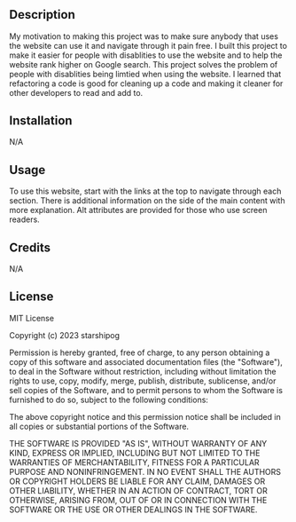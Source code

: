 # <Marketing Site Update>

## Description

My motivation to making this project was to make sure anybody that uses the website can use it and navigate through it pain free. I built this project to make it easier for people with disablities to use the website and to help the website rank higher on Google search. This project solves the problem of people with disablities being limtied when using the website. I learned that refactoring a code is good for cleaning up a code and making it cleaner for other developers to read and add to.

## Installation

N/A

## Usage

To use this website, start with the links at the top to navigate through each section. There is additional information on the side of the main content with more explanation. Alt attributes are provided for those who use screen readers.

## Credits

N/A

## License

MIT License

Copyright (c) 2023 starshipog

Permission is hereby granted, free of charge, to any person obtaining a copy
of this software and associated documentation files (the "Software"), to deal
in the Software without restriction, including without limitation the rights
to use, copy, modify, merge, publish, distribute, sublicense, and/or sell
copies of the Software, and to permit persons to whom the Software is
furnished to do so, subject to the following conditions:

The above copyright notice and this permission notice shall be included in all
copies or substantial portions of the Software.

THE SOFTWARE IS PROVIDED "AS IS", WITHOUT WARRANTY OF ANY KIND, EXPRESS OR
IMPLIED, INCLUDING BUT NOT LIMITED TO THE WARRANTIES OF MERCHANTABILITY,
FITNESS FOR A PARTICULAR PURPOSE AND NONINFRINGEMENT. IN NO EVENT SHALL THE
AUTHORS OR COPYRIGHT HOLDERS BE LIABLE FOR ANY CLAIM, DAMAGES OR OTHER
LIABILITY, WHETHER IN AN ACTION OF CONTRACT, TORT OR OTHERWISE, ARISING FROM,
OUT OF OR IN CONNECTION WITH THE SOFTWARE OR THE USE OR OTHER DEALINGS IN THE
SOFTWARE.
